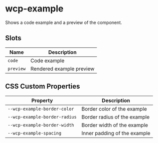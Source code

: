 # wcp-example

Shows a code example and a preview of the component.

## Slots

| Name      | Description              |
|-----------|--------------------------|
| `code`    | Code example             |
| `preview` | Rendered example preview |

## CSS Custom Properties

| Property                      | Description                  |
|-------------------------------|------------------------------|
| `--wcp-example-border-color`  | Border color of the example  |
| `--wcp-example-border-radius` | Border radius of the example |
| `--wcp-example-border-width`  | Border width of the example  |
| `--wcp-example-spacing`       | Inner padding of the example |
